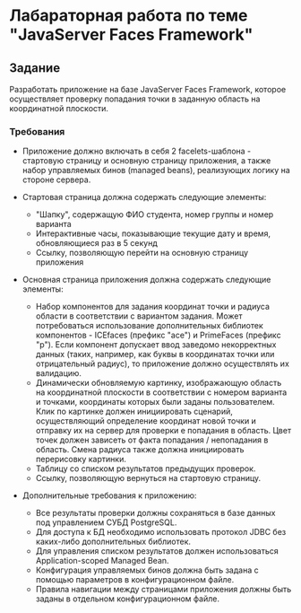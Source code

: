 # Лабараторная работа по теме "JavaServer Faces Framework"

## Задание
Разработать приложение на базе JavaServer Faces Framework, которое
    осуществляет проверку попадания точки в заданную область на
    координатной плоскости.

### Требования
-   Приложение должно включать в себя 2 facelets-шаблона - стартовую
    страницу и основную страницу приложения, а также набор
    управляемых бинов (managed beans), реализующих логику на стороне
    сервера.


-   Стартовая страница должна содержать следующие элементы:

    -   "Шапку", содержащую ФИО студента, номер группы и номер варианта
    -   Интерактивные часы, показывающие текущие дату и время,
        обновляющиеся раз в 5 секунд
    -   Ссылку, позволяющую перейти на основную страницу приложения


-   Основная страница приложения должна содержать следующие
    элементы:

    -   Набор компонентов для задания координат точки и радиуса
        области в соответствии с вариантом задания. Может потребоваться
        использование дополнительных библиотек компонентов - ICEfaces
        (префикс "ace") и PrimeFaces (префикс "p"). Если компонент
        допускает ввод заведомо некорректных данных (таких, например, как
        буквы в координатах точки или отрицательный радиус), то
        приложение должно осуществлять их валидацию.
    -   Динамически обновляемую картинку, изображающую область на
        координатной плоскости в соответствии с номером варианта и
        точками, координаты которых были заданы пользователем. Клик по
        картинке должен инициировать сценарий, осуществляющий
        определение координат новой точки и отправку их на сервер для
        проверки   е   попадания в область. Цвет точек должен зависеть от
        факта попадания / непопадания в область. Смена радиуса также
        должна инициировать перерисовку картинки.
    -   Таблицу со списком результатов предыдущих проверок.
    -   Ссылку, позволяющую вернуться на стартовую страницу.


-   Дополнительные требования к приложению:

    -   Все результаты проверки должны сохраняться в базе данных под
        управлением СУБД PostgreSQL.
    -   Для доступа к БД необходимо использовать протокол JDBC без
        каких-либо дополнительных библиотек.
    -   Для управления списком результатов должен использоваться
        Application-scoped Managed Bean.
    -   Конфигурация управляемых бинов должна быть задана с помощью
        параметров в конфигурационном файле.
    -   Правила навигации между страницами приложения должны быть
        заданы в отдельном конфигурационном файле.

